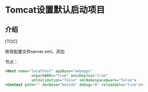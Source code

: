 # Tomcat设置默认启动项目

## 介绍

[TOC]

修改配置文件server.xml，添加

<Context path="" docBase="Cluster" debug="0" reloadable="true"/>节点：

```xml
<Host name="localhost" appBase="webapps"
            unpackWARs="true" autoDeploy="true"
            xmlValidation="false" xmlNamespaceAware="false">
<Context path="" docBase="bootdo" debug="0" reloadable="true"/>
```


